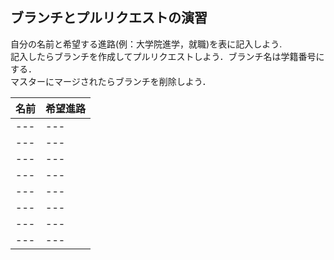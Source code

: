 ## ブランチとプルリクエストの演習  

自分の名前と希望する進路(例：大学院進学，就職)を表に記入しよう.  
記入したらブランチを作成してプルリクエストしよう．ブランチ名は学籍番号にする．  
マスターにマージされたらブランチを削除しよう．

|名前|希望進路|  
|:---|:---|
|---|---|  
|---|---|  
|---|---|  
|---|---|  
|---|---|  
|---|---|  
|---|---|  
|---|---|  

